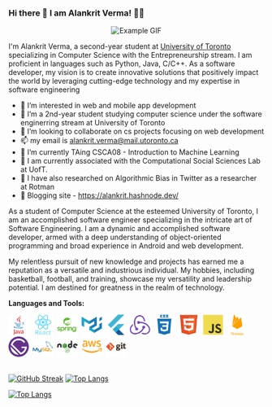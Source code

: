 
### Hi there 👋 I am Alankrit Verma! 👨‍💻
<p align="center">
  <img src="https://media.giphy.com/media/Cmr1OMJ2FN0B2/giphy.gif" alt="Example GIF" width="20%" style="display: block; margin: auto;">
</p>


I'm Alankrit Verma, a second-year student at [University of Toronto](https://www.utoronto.ca/) specializing in Computer Science with the Entrepreneurship stream. I am proficient in languages such as Python, Java, C/C++. As a software developer, my vision is to create innovative solutions that positively impact the world by leveraging cutting-edge technology and my expertise in software engineering

- 👀 I’m interested in web and mobile app development
- 🌱 I’m a 2nd-year student studying computer science under the software enginerring stream at University of Toronto
- 💞️ I’m looking to collaborate on cs projects focusing on web development
- 📫 my email is alankrit.verma@mail.utoronto.ca
- 🔭 I’m currently TAing CSCA08 - Introduction to Machine Learning
- 🔬 I am currently associated with the Computational Social Sciences Lab at UofT.
- 🔬 I have also researched on Algorithmic Bias in Twitter as a researcher at Rotman
- 📝 Blogging site - https://alankrit.hashnode.dev/
  

As a student of Computer Science at the esteemed University of Toronto, I am an accomplished software engineer specializing in the intricate art of Software Engineering. I am a dynamic and accomplished software developer, armed with a deep understanding of object-oriented programming and broad experience in Android and web development.

My relentless pursuit of new knowledge and projects has earned me a reputation as a versatile and industrious individual. My hobbies, including basketball, football, and training, showcase my versatility and leadership potential. I am destined for greatness in the realm of technology.

**Languages and Tools:** 
<div>
  <img src="https://github.com/devicons/devicon/blob/master/icons/java/java-original-wordmark.svg" title="Java" alt="Java" width="40" height="40"/>&nbsp;
  <img src="https://github.com/devicons/devicon/blob/master/icons/react/react-original-wordmark.svg" title="React" alt="React" width="40" height="40"/>&nbsp;
  <img src="https://github.com/devicons/devicon/blob/master/icons/spring/spring-original-wordmark.svg" title="Spring" alt="Spring" width="40" height="40"/>&nbsp;
  <img src="https://github.com/devicons/devicon/blob/master/icons/materialui/materialui-original.svg" title="Material UI" alt="Material UI" width="40" height="40"/>&nbsp;
  <img src="https://github.com/devicons/devicon/blob/master/icons/flutter/flutter-original.svg" title="Flutter" alt="Flutter" width="40" height="40"/>&nbsp;
  <img src="https://github.com/devicons/devicon/blob/master/icons/redux/redux-original.svg" title="Redux" alt="Redux " width="40" height="40"/>&nbsp;
  <img src="https://github.com/devicons/devicon/blob/master/icons/css3/css3-plain-wordmark.svg"  title="CSS3" alt="CSS" width="40" height="40"/>&nbsp;
  <img src="https://github.com/devicons/devicon/blob/master/icons/html5/html5-original.svg" title="HTML5" alt="HTML" width="40" height="40"/>&nbsp;
  <img src="https://github.com/devicons/devicon/blob/master/icons/javascript/javascript-original.svg" title="JavaScript" alt="JavaScript" width="40" height="40"/>&nbsp;
  <img src="https://github.com/devicons/devicon/blob/master/icons/firebase/firebase-plain-wordmark.svg" title="Firebase" alt="Firebase" width="40" height="40"/>&nbsp;
  <img src="https://github.com/devicons/devicon/blob/master/icons/gatsby/gatsby-original.svg" title="Gatsby"  alt="Gatsby" width="40" height="40"/>&nbsp;
  <img src="https://github.com/devicons/devicon/blob/master/icons/mysql/mysql-original-wordmark.svg" title="MySQL"  alt="MySQL" width="40" height="40"/>&nbsp;
  <img src="https://github.com/devicons/devicon/blob/master/icons/nodejs/nodejs-original-wordmark.svg" title="NodeJS" alt="NodeJS" width="40" height="40"/>&nbsp;
  <img src="https://github.com/devicons/devicon/blob/master/icons/amazonwebservices/amazonwebservices-plain-wordmark.svg" title="AWS" alt="AWS" width="40" height="40"/>&nbsp;
  <img src="https://github.com/devicons/devicon/blob/master/icons/git/git-original-wordmark.svg" title="Git" **alt="Git" width="40" height="40"/>
</div><br>

[![GitHub Streak](http://github-readme-streak-stats.herokuapp.com?user=AlankritVerma01&theme=dark&background=000000)](https://git.io/streak-stats) 
[![Top Langs](https://github-readme-stats.vercel.app/api?username=AlankritVerma01&theme=algolia&show_icons=true)](https://github.com/saifurrahman1193)

[![Top Langs](https://github-readme-stats.vercel.app/api/top-langs/?username=AlankritVerma01&layout=compact)](https://github.com/anuraghazra/github-readme-stats)

<!-- ![Visitor Badge](https://visitor-badge.laobi.icu/badge?page_id=Divyanshuoft.Divyanshuoft) -->
